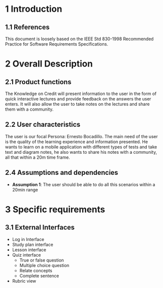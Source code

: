 
# 1 Introduction 

## 1.1 References 

This document is loosely based on the IEEE Std 830-1998 Recommended Practice for Software Requirements Specifications.  

# 2 Overall Description 
## 2.1 Product functions 

The Knowledge on Credit will present information to the user in the form of quick interactive lectures and provide feedback on the answers the user enters. It will also allow the user to take notes on the lectures and share them with a community.  


## 2.2 User characteristics 

The user is our focal Persona: Ernesto Bocadillo. The main need of the user is the quality of the learning experience and information presented. He wants to learn on a mobile application with different types of tests and take text and diagram notes, he also wants to share his notes with a community, all that within a 20m time frame.  


## 2.4 Assumptions and dependencies 

- **Assumption 1**: The user should be able to do all this scenarios within a 20min range

# 3 Specific requirements  
 
## 3.1 External Interfaces 
- Log in Interface 
- Study plan interface 
- Lesson interface  
- Quiz interface
  - True or false question
  - Multiple choice question
  - Relate concepts
  - Complete sentence
- Rubric view



